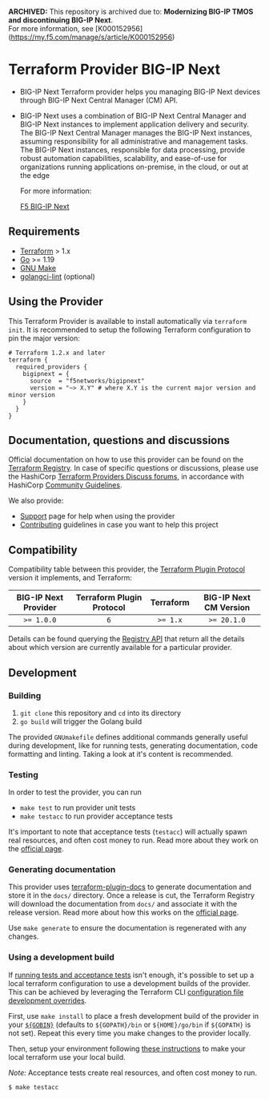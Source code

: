 **ARCHIVED:** This repository is archived due to: **Modernizing BIG-IP TMOS and discontinuing BIG-IP Next**.  
For more information, see [K000152956] (https://my.f5.com/manage/s/article/K000152956)

# Terraform Provider BIG-IP Next

* BIG-IP Next Terraform provider helps you managing BIG-IP Next devices through BIG-IP Next Central Manager (CM) API.

* BIG-IP Next uses a combination of BIG-IP Next Central Manager and BIG-IP Next instances to implement application delivery and security. The BIG-IP Next Central Manager manages the BIG-IP Next instances, assuming responsibility for all administrative and management tasks. The BIG-IP Next instances, responsible for data processing, provide robust automation capabilities, scalability, and ease-of-use for organizations running applications on-premise, in the cloud, or out at the edge

  For more information:

  [F5 BIG-IP Next](https://clouddocs.f5.com/bigip-next/latest/)
  
## Requirements

* [Terraform](https://www.terraform.io/downloads) > 1.x
* [Go](https://go.dev/doc/install) >= 1.19
* [GNU Make](https://www.gnu.org/software/make/)
* [golangci-lint](https://golangci-lint.run/usage/install/#local-installation) (optional)

## Using the Provider

This Terraform Provider is available to install automatically via `terraform init`. It is recommended to setup the following Terraform configuration to pin the major version:

```hcl
# Terraform 1.2.x and later
terraform {
  required_providers {
    bigipnext = {
      source  = "f5networks/bigipnext"
      version = "~> X.Y" # where X.Y is the current major version and minor version
    }
  }
}
```

## Documentation, questions and discussions
Official documentation on how to use this provider can be found on the
[Terraform Registry](https://registry.terraform.io/providers/F5Networks/bigipnext/latest/docs).
In case of specific questions or discussions, please use the
HashiCorp [Terraform Providers Discuss forums](https://discuss.hashicorp.com/c/terraform-providers/31),
in accordance with HashiCorp [Community Guidelines](https://www.hashicorp.com/community-guidelines).

We also provide:

* [Support](.github/SUPPORT.md) page for help when using the provider
* [Contributing](.github/CONTRIBUTING.md) guidelines in case you want to help this project

## Compatibility

Compatibility table between this provider, the [Terraform Plugin Protocol](https://www.terraform.io/plugin/how-terraform-works#terraform-plugin-protocol)
version it implements, and Terraform:

| BIG-IP Next Provider |     Terraform Plugin Protocol      | Terraform | BIG-IP Next CM     Version |
|:--------------------:|:----------------------------------:|:---------:|:--------------------------:|
|  `>= 1.0.0`          |                `6`                 | `>= 1.x`  |      `>= 20.1.0`           |

Details can be found querying the [Registry API](https://www.terraform.io/internals/provider-registry-protocol#list-available-versions)
that return all the details about which version are currently available for a particular provider.

## Development

### Building

1. `git clone` this repository and `cd` into its directory
2. `go build` will trigger the Golang build

The provided `GNUmakefile` defines additional commands generally useful during development,
like for running tests, generating documentation, code formatting and linting.
Taking a look at it's content is recommended.

### Testing

In order to test the provider, you can run

* `make test` to run provider unit tests
* `make testacc` to run provider acceptance tests

It's important to note that acceptance tests (`testacc`) will actually spawn real resources, and often cost money to run. Read more about they work on the
[official page](https://www.terraform.io/plugin/sdkv2/testing/acceptance-tests).

### Generating documentation

This provider uses [terraform-plugin-docs](https://github.com/hashicorp/terraform-plugin-docs/)
to generate documentation and store it in the `docs/` directory.
Once a release is cut, the Terraform Registry will download the documentation from `docs/`
and associate it with the release version. Read more about how this works on the
[official page](https://www.terraform.io/registry/providers/docs).

Use `make generate` to ensure the documentation is regenerated with any changes.

### Using a development build

If [running tests and acceptance tests](#testing) isn't enough, it's possible to set up a local terraform configuration
to use a development builds of the provider. This can be achieved by leveraging the Terraform CLI
[configuration file development overrides](https://www.terraform.io/cli/config/config-file#development-overrides-for-provider-developers).

First, use `make install` to place a fresh development build of the provider in your
[`${GOBIN}`](https://pkg.go.dev/cmd/go#hdr-Compile_and_install_packages_and_dependencies)
(defaults to `${GOPATH}/bin` or `${HOME}/go/bin` if `${GOPATH}` is not set). Repeat
this every time you make changes to the provider locally.

Then, setup your environment following [these instructions](https://www.terraform.io/plugin/debugging#terraform-cli-development-overrides)
to make your local terraform use your local build.

*Note:* Acceptance tests create real resources, and often cost money to run.

```sh
$ make testacc
```
